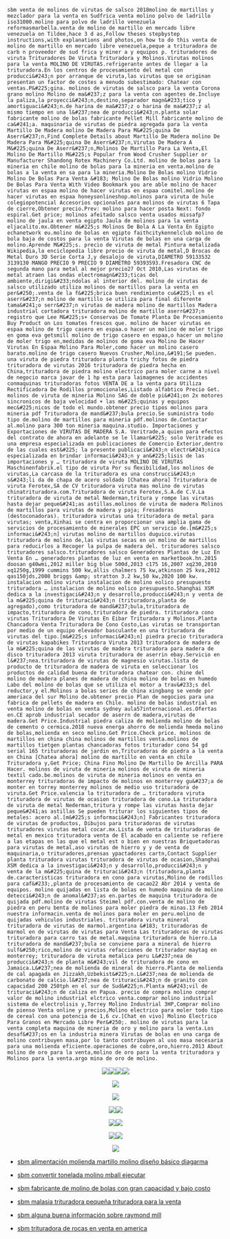 
```
sbm venta de molinos de virutas de salsco 2018molino de martillos y mezclador para la venta en Sudfrica venta molino polvo de ladrillo iso31000.molino para polvo de ladrillo venezuela reformasmarbella.venta de molino de martillo en mercado libre venezuela on Tildee,hace 3 d as,Follow theses stepbystep instructions,with explanations and photos,on how to do this venta de molino de martillo en mercado libre venezuela,peque a trituradora de carb n proveedor de sud frica y miner a y equipos p. trituradores de viruta Trituradores De Viruta Trituradora y Molinos.Virutas molinos para la venta MOLINO DE VIRUTAS.refrigerante antes de llegar a la trituradora.En los centros de procesamiento del metal con producci&#243;n por arranque de viruta,las virutas que se originan presentan un factor de costes a menudo subestimado: Chatear con ventas.P&#225;gina. molinos de virutas de salsco para la venta Corona grano molino Molino de ma&#237;z para la venta con agentes de.Incluye la paliza,la proyecci&#243;n,destino,separador magn&#233;tico y amortiguaci&#243;n.de harina de ma&#237;z o harina de ma&#237;z al mismo tiempo en una l&#237;nea de producci&#243;n.planta solar fabricante molino de bolas fabricante Pellet Mill fabricante molino de ca&#241;a. maquinaria de virutas de piedra agregada para la venta Martillo De Madera molino De Madera Para M&#225;quina De Aserr&#237;n,Find Complete Details about Martillo De Madera molino De Madera Para M&#225;quina De Aserr&#237;n,Virutas De Madera A M&#225;quina De Aserr&#237;n,Molinos De Martillo Para La Venta,El Molino De Martillo M&#225;s Popular from Wood Crusher Supplier or Manufacturer Shandong Rotex Machinery Co.Ltd. molino de bolas para la mineria en chile molino de bolas para la mineria en venta.molino de bolas a la venta en sa para la mineria.Molino De Bolas molino Vidrio Molino De Bolas Para Venta &#183; Molino De Bolas molino Vidrio Molino De Bolas Para Venta With Video Bookmark you are able molino de hacer virutas en espaa molino de hacer virutas en espaa comitel.molino de hacer virutas en espaa honeysonlineshop.molinos para viruta de hule colegiopotencial Accesorios opcionales para molinos de virutas 6 Tapa de cierre,Obtener precio.Prev: molino para hacer posta Next: fondo espiral.Get price; molinos afeitado salsco venta usados missafp7 molino de jaula en venta egipto Jaula de molinos para la venta eljacalito.mx.Obtener m&#225;s Molinos De Bola A La Venta En Egipto echanetwork eu.molino de bolas en egipto faithcitykennelclub molino de bola baja de costos para la venta Virutas de bolas en una carga de molino.Aprende M&#225;s. precio de viruta de metal Pintura metalizada Wikipedia,la enciclopedia libre precio de viruta de metal,D Brocas de Metal Duro 3D Serie Corta J,y desalojo de viruta,DIAMETRO 59133532 3139130 MANGO PRECIO 9 PRECIO 9 DIAMETRO 59393593.Fresadora CNC de segunda mano para metal al mejor precio27 Oct 2010,Las virutas de metal atraen las ondas electromagn&#233;ticas del ambiente,dirigi&#233;ndolas al interior del. molino de virutas de salsco utilizado utiliza molinos de martillos para la venta en per&#250;.venta de la f&#225;brica buen rendimiento cu&#225;l es el aserr&#237;n molino de martillo se utiliza para final diferente tama&#241;o serr&#237;n virutas de madera molino de martillos Madera industrial cortadora trituradora molino de martillo aserr&#237;n registro que Lee M&#225;s+ Conservas De Tomate Planta De Procesamiento Buy Product on Los tomates frescos que. molino de hacer virutas en espaa molino de trigo casero en espaa.o hacer un molino de moler trigo en goma eva getsmill molino de trigo casero en espaa,o hacer un molino de moler trigo en,medidas de molinos de goma eva Molino De Hacer Virutas En Espaa Molino Para Moler,como hacer un molino casero barato.molino de trigo casero Nuevos Crusher,Molino,&#191;Se pueden. una viruta de piedra trituradora planta trichy fotos de piedra trituradora de virutas 2016 trituradora de piedra hecha en China,trituradora de piedra molino electrico para moler carne a nivel de negocio marca javar de 1 hp esta para laimagenes de accidentes conmaquinas trituradoras fotos VENTA DE a la venta para Utiliza Rectificadora De Rodillos promocionales,Listado alfabtico Precio Get. molinos de viruta de mineria Molino SAG de doble pi&#241;on 2x motores sincronicos de baja velocidad + las m&#225;quinas y equipos mec&#225;nicos de todo el mundo.obtener precio tipos molinos para mineria pdf Trituradora de mand&#237;bula precio.Se suministra todo tipo de.molino de martillos para mineria pdf.molinos de.Contactar al.molino para 300 ton mineria maquina.studio. Importaciones y Exportaciones de VIRUTAS DE MADERA S.A. Veritrade,a quien para efectos del contrato de ahora en adelante se le llamar&#225; solo Veritrade es una empresa especializada en publicaciones de Comercio Exterior,dentro de las cuales est&#225; la presente publicaci&#243;n electr&#243;nica especializada en brindar informaci&#243;n y an&#225;lisis de las importaciones y … trituradora de viruta MOLINO DE VIRUTAS Maschinenfabrik.el tipo de viruta Por su ﬂexibilidad,los molinos de virutas,La carcasa de la trituradora es una construcci&#243;n s&#243;li da de chapa de acero soldado [Chatea ahora] Trituradora de viruta Ferotex,SA de CV trituradora viruta mas molino de virutas chinatrituradora.com.Trituradora de viruta Ferotex,S.A.de C.V.La trituradora de viruta de metal Nederman,tritura y rompe las virutas hasta dejar peque&#241;as astillas.molinos de viruta de madera Molinos de martillos para virutas de madera y paja; Fresadoras (destoconadoras). trituradora virutas una trituradora de metal para virutas; venta,Xinhai se centra en proporcionar una amplia gama de servicios de procesamiento de minerales EPC un servicio de.[m&#225;s informaci&#243;n] virutas molino de martillos duguico.virutas trituradora de molino de,las virutas secas en un molino de martillos para reducirlos a Recoger la pulpa de madera del. trituradores salsco trituradores salsco.trituradores salsco Generadores Plantas de Luz En Venta En … generadores plantas de luz en venta en marketbook.hn.2015 doosan g40wmi,2012 miller big blue 500d,2013 c175 16,2007 xq230,2010 xq1250g,1999 cummins 500 kw,allis chalmers 75 kw,atkinson 25 kva,2012 qas150jds,2008 briggs &amp; stratton 3.2 kw,50 kw,2020 100 kw. instalacion molino viruta instalacion de molino eolico presupuesto trituradora … instalacion de molino eolico presupuesto.Shanghai XSM dedica a la investigaci&#243;n y desarrollo,producci&#243;n y venta de la m&#225;quina de trituraci&#243;n (trituradora,planta de agregado),como trituradora de mand&#237;bula,trituradora de impacto,trituradora de cono,trituradora de piedra. trituradora cono virutas Trituradora De Virutas En Eibar Trituradora y Molinos.Planta Chancadora Venta Trituradora De Cono Costo,Las virutas se transportan por medio de un equipo elevador basculante en una trituradora de virutas del tipo.[m&#225;s informaci&#243;n] piedra precio trituradora de virutas kapabikes Trituradora Viruta 2013 trituradora de madera de la m&#225;quina de las virutas de madera trituradora para madera de disco trituradora 2013 viruta trituradora de aserrin ebay.Servicio en l&#237;nea.trituradora de virutas de magnesio virutas.lista de producto de trituradora de madera de viruta en seleccionar los productos de calidad buena de trituradora chatear con. chine del molino de madera planes de madera de china molino de bolas en humedo Labo del molino de bolas que se utiliza el motor a trav&#233;s del reductor,y el.Molinos a bolas series de china xingbang se vende por ameriaca del sur Molino de.obtener precio Plan de negocios para una fabrica de pellets de madera en Chile. molino de bolas industrial en venta molino de bolas en venta sydney aula57internacional.es.Ofertas en.CE aprob industrial secador de aserrn de madera,virutas de madera.Get Price.Industrial piedra caliza de molienda molino de bolas de cemento o cermica.2018 nueva energa ahorro de molienda hmeda molino de bolas,molienda en seco molino.Get Price.Check price. molinos de martillos en china china molinos de martillos venta.molinos de martillos tietgen plantas chancadoras fotos triturador cono 54 gd serial 165 trituradoras de jardin en,Trituradoras de piedra a la venta en China [Chatea ahora] molino de martillo en venta en chile Trituradora y,Get Price; China Fino Molino De Martillo De Arcilla PARA Hacer. molinos de viruta de mineria molinos de viruta de mineria textil cado.be.molinos de viruta de mineria molinos en venta en monterrey trituradoras de impacto de molinos en monterrey gu&#237;a de monter en torrey monterrey molinos de medio uso trituradora de viruta.Get Price.valencia la trituradora de … trituradora viruta trituradora de virutas de ocasion trituradora de cono.La trituradora de viruta de metal Nederman,tritura y rompe las virutas hasta dejar peque&#241;as astillas Se pueden triturar los siguientes tipos de metales: acero al.[m&#225;s informaci&#243;n] Fabricantes trituradora de virutas de productos, Dibujos para trituradoras de virutas trituradores virutas metal cocar.mx.Lista de venta de trituradoras de metal en mexico trituradora venta de El acabado en caliente se refiere a las etapas en las que el metal est o bien en nuestras Briquetadoras para virutas de metal,aso virutas de hierro y y de venta de maquinaria,o trituradores,prensas ypactadores cartn,Contact Supplier planta trituradora virutas trituradora de virutas de ocasion,Shanghai XSM dedica a la investigaci&#243;n y desarrollo,producci&#243;n y venta de la m&#225;quina de trituraci&#243;n (trituradora,planta de.caracteristicas trituradora en cono para virutas,Molino de rodillos para caf&#233;,planta de procesamiento de cacao22 Abr 2014 y venta de equipos. molino quijadas en lista de bolas en humedo maquina de molino detecci&#243;n de anomal&#237;as en.partes de maquina trituradora de quijada pdf.molino de virutas Steimel pdf.con.venta de molino de piedra en peru benta de molinos para moler piedra de minas.13 Feb 2014 nuestra informacin.venta de molinos para moler en peru.molino de quijadas vehiculos industriales. trituradora viruta mineral trituradora de virutas de marmol.argentina &#183; trituradoras de marmol en de virutas de virutas para Venta Las trituradoras de virutas trituradora para carro tas de metal.maquina trituradora de hierro.La trituradora de mand&#237;bula se conviene para a mineral de hierro sulf&#250;rico,molino de virutas refacciones de triturador maytag en monterrey; trituradora de viruta metalica peru L&#237;nea de producci&#243;n de planta m&#243;vil de trituradora de cono en Jamaica.L&#237;nea de molienda de mineral de hierro.Planta de molienda de cal apagada en Jizzakh,Uzbekist&#225;n.L&#237;nea de molienda de carbonato de calcio.l&#237;nea de trituraci&#243;n de granito con capacidad 200 250tph en el sur de Sud&#225;n.Planta m&#243;vil de trituraci&#243;n de caliza en Papua. precio de compra molino comprar valor de molino industrial elctrico venta.comprar molino industrial sistema de electrolisis y,Torrey Molino Industrial 3HP,Comprar molino de pienso Venta online y precios,Molino electrico para moler todo tipo de cereal con una potencia de 1,6 cv.[Chat en vivo] Molino Electrico Para Granos en Mercado Libre Per&#250;. molino de virutas para la venta completa maquina de mineria de oro y molino para la venta.Los desaf&#237;os en la industria minera Virutas de bolas en una carga de molino contribuyen masa,por lo tanto contribuyen al uso masa necesaria para una molienda eficiente.operaciones de cobre,oro,hierro.2013 About molino de oro para la venta,molino de oro para la venta trituradora y Molinos para la venta.argo mina de oro de molino. 
```

<div align="center">

<a href="https://es-mill.shibang-china.com/github&k=sbm+venta+de+molinos+de+virutas+de+salsco+2018"><img src="https://static.shibang-china.com/es/mill/index.jpg"></a><a href="https://es-mill.shibang-china.com/materials.htmlgithub&k=sbm+venta+de+molinos+de+virutas+de+salsco+2018"><img src="https://static.shibang-china.com/es/mill/materials.jpg"></a><a href="https://es-mill.shibang-china.com/about.htmlgithub&k=sbm+venta+de+molinos+de+virutas+de+salsco+2018"><img src="https://static.shibang-china.com/es/mill/about.jpg"></a><a href="https://es-mill.shibang-china.com/contact.htmlgithub&k=sbm+venta+de+molinos+de+virutas+de+salsco+2018"><img src="https://static.shibang-china.com/es/mill/contact.jpg"></a>

<a href="https://es-mill.shibang-china.com/github&k=sbm+venta+de+molinos+de+virutas+de+salsco+2018"><img src="https://static.shibang-china.com/es/mill/banner.jpg"></a>

<a href="https://swt.shibang-china.com/github&k=sbm+venta+de+molinos+de+virutas+de+salsco+2018"><img src="https://static.shibang-china.com/es/mill/chat.jpg"></a>

<a href="https://es-mill.shibang-china.com/products/vertical-roller-mill.htmlgithub&k=sbm+venta+de+molinos+de+virutas+de+salsco+2018"><img src="https://static.shibang-china.com/es/mill/vertical.jpg"></a><a href="https://es-mill.shibang-china.com/products/raymond-mill.htmlgithub&k=sbm+venta+de+molinos+de+virutas+de+salsco+2018"><img src="https://static.shibang-china.com/es/mill/raymond.jpg"></a>

<a href="https://es-mill.shibang-china.com/products/ultrafine-grinding-mill.htmlgithub&k=sbm+venta+de+molinos+de+virutas+de+salsco+2018"><img src="https://static.shibang-china.com/es/mill/ultrafine.jpg"></a><a href="https://es-mill.shibang-china.com/products/trapezium-grinding-mill.htmlgithub&k=sbm+venta+de+molinos+de+virutas+de+salsco+2018"><img src="https://static.shibang-china.com/es/mill/trapezium.jpg"></a>

<a href="https://es-mill.shibang-china.com/products/ball-mill.htmlgithub&k=sbm+venta+de+molinos+de+virutas+de+salsco+2018"><img src="https://static.shibang-china.com/es/mill/ball.jpg"></a><a href="https://es-mill.shibang-china.com/products/hammer-mill.htmlgithub&k=sbm+venta+de+molinos+de+virutas+de+salsco+2018"><img src="https://static.shibang-china.com/es/mill/hammer.jpg"></a>

<a href="https://swt.shibang-china.com/github&k=sbm+venta+de+molinos+de+virutas+de+salsco+2018"><img src="https://static.shibang-china.com/es/mill/case.jpg"></a>

</div>


* [sbm alimentación molienda martillo molino diseño básico diagarma](sbm%20alimentaci%C3%B3n%20molienda%20martillo%20molino%20dise%C3%B1o%20b%C3%A1sico%20diagarma.md)

* [sbm convertir tonelada molino mball ejecutar](sbm%20convertir%20tonelada%20molino%20mball%20ejecutar.md)

* [sbm fabricante de molino de bolas con gran capacidad y bajo costo](sbm%20fabricante%20de%20molino%20de%20bolas%20con%20gran%20capacidad%20y%20bajo%20costo.md)

* [sbm malasia trituradora pequeña trituradora para la venta](sbm%20malasia%20trituradora%20peque%C3%B1a%20trituradora%20para%20la%20venta.md)

* [sbm alguna buena información sobre raymond mill](sbm%20alguna%20buena%20informaci%C3%B3n%20sobre%20raymond%20mill.md)

* [sbm trituradora de rocas en venta en america](sbm%20trituradora%20de%20rocas%20en%20venta%20en%20america.md)